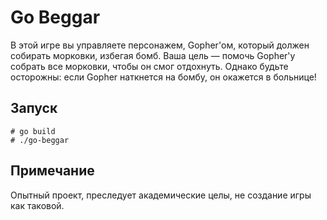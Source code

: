 # Go Beggar

В этой игре вы управляете персонажем, Gopher'ом, который должен собирать морковки, избегая бомб. 
Ваша цель — помочь Gopher'у собрать все морковки, чтобы он смог отдохнуть. 
Однако будьте осторожны: если Gopher наткнется на бомбу, он окажется в больнице!

## Запуск

```shell
# go build
# ./go-beggar
```
## Примечание

Опытный проект, преследует академические целы, не создание игры как таковой.
